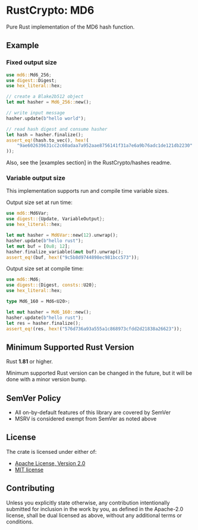 # RustCrypto: MD6

Pure Rust implementation of the MD6 hash function.

## Example

### Fixed output size

```rust
use md6::Md6_256;
use digest::Digest;
use hex_literal::hex;

// create a Blake2b512 object
let mut hasher = Md6_256::new();

// write input message
hasher.update(b"hello world");

// read hash digest and consume hasher
let hash = hasher.finalize();
assert_eq!(hash.to_vec(), hex!(
    "9ae602639631cc2c60adaa7a952aae8756141f31a7e6a9b76adc1de121db2230"
));
```

Also, see the [examples section] in the RustCrypto/hashes readme.

### Variable output size

This implementation supports run and compile time variable sizes.

Output size set at run time:
```rust
use md6::Md6Var;
use digest::{Update, VariableOutput};
use hex_literal::hex;

let mut hasher = Md6Var::new(12).unwrap();
hasher.update(b"hello rust");
let mut buf = [0u8; 12];
hasher.finalize_variable(&mut buf).unwrap();
assert_eq!(buf, hex!("9c5b8d9744898ec981bcc573"));
```

Output size set at compile time:
```rust
use md6::Md6;
use digest::{Digest, consts::U20};
use hex_literal::hex;

type Md6_160 = Md6<U20>;

let mut hasher = Md6_160::new();
hasher.update(b"hello rust");
let res = hasher.finalize();
assert_eq!(res, hex!("576d736a93a555a1c868973cfdd2d21838a26623"));
```

## Minimum Supported Rust Version

Rust **1.81** or higher.

Minimum supported Rust version can be changed in the future, but it will be
done with a minor version bump.

## SemVer Policy

- All on-by-default features of this library are covered by SemVer
- MSRV is considered exempt from SemVer as noted above

## License

The crate is licensed under either of:

* [Apache License, Version 2.0](http://www.apache.org/licenses/LICENSE-2.0)
* [MIT license](http://opensource.org/licenses/MIT)

## Contributing

Unless you explicitly state otherwise, any contribution intentionally submitted
for inclusion in the work by you, as defined in the Apache-2.0 license, shall be
dual licensed as above, without any additional terms or conditions.
